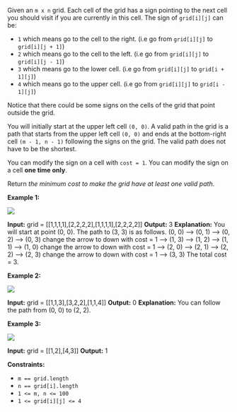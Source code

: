 
Given an  `m x n`  grid. Each cell of the grid has a sign pointing to the next cell you should visit if you are currently in this cell. The sign of  `grid[i][j]`  can be:

-   `1`  which means go to the cell to the right. (i.e go from  `grid[i][j]`  to  `grid[i][j + 1]`)
-   `2`  which means go to the cell to the left. (i.e go from  `grid[i][j]`  to  `grid[i][j - 1]`)
-   `3`  which means go to the lower cell. (i.e go from  `grid[i][j]`  to  `grid[i + 1][j]`)
-   `4`  which means go to the upper cell. (i.e go from  `grid[i][j]`  to  `grid[i - 1][j]`)

Notice that there could be some signs on the cells of the grid that point outside the grid.

You will initially start at the upper left cell  `(0, 0)`. A valid path in the grid is a path that starts from the upper left cell  `(0, 0)`  and ends at the bottom-right cell  `(m - 1, n - 1)`  following the signs on the grid. The valid path does not have to be the shortest.

You can modify the sign on a cell with  `cost = 1`. You can modify the sign on a cell  **one time only**.

Return  _the minimum cost to make the grid have at least one valid path_.

**Example 1:**

![](https://assets.leetcode.com/uploads/2020/02/13/grid1.png)

**Input:** grid = [[1,1,1,1],[2,2,2,2],[1,1,1,1],[2,2,2,2]]
**Output:** 3
**Explanation:** You will start at point (0, 0).
The path to (3, 3) is as follows. (0, 0) --> (0, 1) --> (0, 2) --> (0, 3) change the arrow to down with cost = 1 --> (1, 3) --> (1, 2) --> (1, 1) --> (1, 0) change the arrow to down with cost = 1 --> (2, 0) --> (2, 1) --> (2, 2) --> (2, 3) change the arrow to down with cost = 1 --> (3, 3)
The total cost = 3.

**Example 2:**

![](https://assets.leetcode.com/uploads/2020/02/13/grid2.png)

**Input:** grid = [[1,1,3],[3,2,2],[1,1,4]]
**Output:** 0
**Explanation:** You can follow the path from (0, 0) to (2, 2).

**Example 3:**

![](https://assets.leetcode.com/uploads/2020/02/13/grid3.png)

**Input:** grid = [[1,2],[4,3]]
**Output:** 1

**Constraints:**

-   `m == grid.length`
-   `n == grid[i].length`
-   `1 <= m, n <= 100`
-   `1 <= grid[i][j] <= 4`